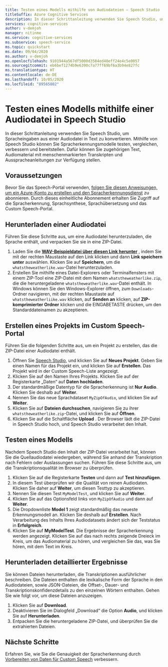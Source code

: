 ```yaml
---
title: Testen eines Modells mithilfe von Audiodateien – Speech Studio
titleSuffix: Azure Cognitive Services
description: In dieser Schrittanleitung verwenden Sie Speech Studio, um die Erkennung von Sprache in einer Audiodatei zu testen.
services: cognitive-services
author: v-demjoh
manager: nitinme
ms.service: cognitive-services
ms.subservice: speech-service
ms.topic: quickstart
ms.date: 09/04/2020
ms.author: v-demjoh
ms.openlocfilehash: 9101944a567df5000d3584ed48eff24e4c5e0057
ms.sourcegitcommit: eb6bef1274b9e6390c7a77ff69bf6a3b94e827fc
ms.translationtype: HT
ms.contentlocale: de-DE
ms.lasthandoff: 10/05/2020
ms.locfileid: "89565802"
---
```

# <a name="test-a-model-using-an-audio-file-in-speech-studio"></a>Testen eines Modells mithilfe einer Audiodatei in Speech Studio

In dieser Schrittanleitung verwenden Sie Speech Studio, um Spracheingaben aus einer Audiodatei in Text zu konvertieren. Mithilfe von Speech Studio können Sie Spracherkennungsmodelle testen, vergleichen, verbessern und bereitstellen. Dafür können Sie zugehörigen Text, Audiomaterial mit menschenmarkierten Transkripten und Ausspracheanleitungen zur Verfügung stellen.

## <a name="prerequisites"></a>Voraussetzungen

Bevor Sie das Speech-Portal verwenden, [folgen Sie diesen Anweisungen, um ein Azure-Konto zu erstellen und den Spracherkennungsdienst](../how-to-custom-speech.md#set-up-your-azure-account) zu abonnieren. Durch dieses einheitliche Abonnement erhalten Sie Zugriff auf die Spracherkennung, Sprachsynthese, Sprachübersetzung und das Custom Speech-Portal.

## <a name="download-an-audio-file"></a>Herunterladen einer Audiodatei

Führen Sie diese Schritte aus, um eine Audiodatei herunterzuladen, die Sprache enthält, und verpacken Sie sie in eine ZIP-Datei.

1. Laden Sie die **[WAV-Beispieldatei über diesen Link herunter](https://raw.githubusercontent.com/Azure-Samples/cognitive-services-speech-sdk/f9807b1079f3a85f07cbb6d762c6b5449d536027/samples/cpp/windows/console/samples/whatstheweatherlike.wav)** , indem Sie mit der rechten Maustaste auf den Link klicken und dann **Link speichern unter** auswählen. Klicken Sie auf **Speichern**, um die `whatstheweatherlike.wav`-Datei herunterzuladen.
2. Erstellen Sie mithilfe eines Datei-Explorers oder Terminalfensters mit einem ZIP-Tool eine ZIP-Datei mit dem Namen `whatstheweatherlike.zip`, die die heruntergeladene `whatstheweatherlike.wav`-Datei enthält. In Windows können Sie den Windows-Explorer öffnen, zum `Downloads`-Ordner navigieren, mit der rechten Maustaste auf `whatstheweatherliike.wav` klicken, auf **Senden an** klicken, auf **ZIP-komprimierter Ordner** klicken und die EINGABETASTE drücken, um den Standarddateinamen zu akzeptieren.

## <a name="create-a-project-in-the-custom-speech-portal"></a>Erstellen eines Projekts im Custom Speech-Portal

Führen Sie die folgenden Schritte aus, um ein Projekt zu erstellen, das die ZIP-Datei einer Audiodatei enthält.

1. Öffnen Sie [Speech Studio](https://speech.microsoft.com/), und klicken Sie auf **Neues Projekt**. Geben Sie einen Namen für das Projekt ein, und klicken Sie auf **Erstellen**. Das Projekt wird in der Custom Speech-Liste angezeigt.
2. Klicken Sie auf den Namen Ihres Projekts. Klicken Sie auf der Registerkarte „Daten“ auf **Daten hochladen**.
3. Der standardmäßige Datentyp für die Spracherkennung ist **Nur Audio**. Klicken Sie deshalb auf **Weiter**.
4. Nennen Sie das neue Sprachdataset `MyZipOfAudio`, und klicken Sie auf **Weiter**.
5. Klicken Sie auf **Dateien durchsuchen**, navigieren Sie zu ihrer `whatstheweatherlike.zip`-Datei, und klicken Sie auf **Öffnen**.
6. Klicken Sie auf die Schaltfläche **Upload** . Der Browser lädt die ZIP-Datei in Speech Studio hoch, und Speech Studio verarbeitet den Inhalt.

## <a name="test-a-model"></a>Testen eines Modells

Nachdem Speech Studio den Inhalt der ZIP-Datei verarbeitet hat, können Sie die Quellaudiodatei wiedergeben, während Sie anhand der Transkription nach Fehlern oder Auslassungen suchen. Führen Sie diese Schritte aus, um die Transkriptionsqualität im Browser zu überprüfen.

1. Klicken Sie auf die Registerkarte **Testen** und dann auf **Test hinzufügen**.
2. In diesem Test überprüfen wir die Qualität von reinen Audiodaten. Klicken Sie daher auf **Weiter**, um diesen Testtyp zu akzeptieren.
3. Nennen Sie diesen Test `MyModelTest`, und klicken Sie auf **Weiter**.
4. Klicken Sie auf das Optionsfeld links von `MyZipOfAudio` und dann auf **Weiter**.
5. Die Dropdownliste **Model 1** zeigt standardmäßig das neueste Erkennungsmodell an. Klicken Sie deshalb auf **Erstellen**. Nach Verarbeitung des Inhalts Ihres Audiodatasets ändert sich der Teststatus in **Erfolgreich**.
6. Klicken Sie auf **MyModelTest**. Die Ergebnisse der Spracherkennung werden angezeigt. Klicken Sie auf das nach rechts zeigende Dreieck im Kreis, um das Audiomaterial zu hören, und vergleichen Sie das, was Sie hören, mit dem Text im Kreis.

## <a name="download-detailed-results"></a>Herunterladen detaillierter Ergebnisse

Sie können Dateien herunterladen, die Transkriptionen ausführlicher beschreiben. Die Dateien enthalten die lexikalische Form der Sprache in den Audiodateien, sowie JSON-Dateien, die Offset-, Dauer- und Transkriptionskonfidenzdetails zu den einzelnen Wörtern enthalten. Gehen Sie wie folgt vor, um diese Dateien anzuzeigen.

1. Klicken Sie auf **Download**.
2. Deaktivieren Sie im Dialogfeld „Download“ die Option **Audio**, und klicken Sie auf **Herunterladen**.
3. Entpacken Sie die heruntergeladene ZIP-Datei, und überprüfen Sie die extrahierten Dateien.

## <a name="next-steps"></a>Nächste Schritte

Erfahren Sie, wie Sie die Genauigkeit der Spracherkennung durch [Vorbereiten von Daten für Custom Speech](../how-to-custom-speech-test-and-train.md) verbessern.